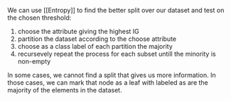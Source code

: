 We can use [[Entropy]] to find the better split over our dataset and test on the chosen threshold:
1) choose the attribute giving the highest IG
2) partition the dataset according to the choose attribute
3) choose as a class label of each partition the majority
4) recursevely repeat the process for each subset untill the minority is non-empty

In some cases, we cannot find a split that gives us more information. In those cases, we can mark that node as a leaf with labeled as are the majority of the elements in the dataset.